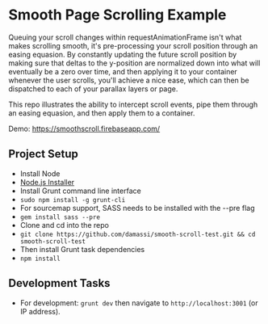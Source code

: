 Smooth Page Scrolling Example
=============================

Queuing your scroll changes within requestAnimationFrame isn't what makes scrolling smooth, it's pre-processing your scroll position through an easing equasion.  By constantly updating the future scroll position by making sure that deltas to the y-position are normalized down into what will eventually be a zero over time, and then applying it to your container whenever the user scrolls, you'll achieve a nice ease, which can then be dispatched to each of your parallax layers or page.

This repo illustrates the ability to intercept scroll events, pipe them through an easing equasion, and then apply them to a container.

Demo:  https://smoothscroll.firebaseapp.com/

Project Setup
-------------
- Install Node
 - [Node.js Installer](http://nodejs.org/)
- Install Grunt command line interface
 - `sudo npm install -g grunt-cli`
- For sourcemap support, SASS needs to be installed with the --pre flag
 - `gem install sass --pre`
- Clone and cd into the repo
 - `git clone https://github.com/damassi/smooth-scroll-test.git && cd smooth-scroll-test`
- Then install Grunt task dependencies
 - `npm install`

Development Tasks
-----------------

- For development: `grunt dev` then navigate to `http://localhost:3001` (or IP address).

